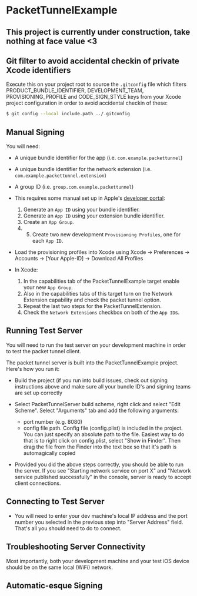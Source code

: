 # PacketTunnelExample

## This project is currently under construction, take nothing at face value <3 

## Git filter to avoid accidental checkin of private Xcode identifiers

Execute this on your project root to source the `.gitconfig` file which
filters PRODUCT_BUNDLE_IDENTIFIER, DEVELOPMENT_TEAM, PROVISIONING_PROFILE
and CODE_SIGN_STYLE keys from your Xcode project configuration in order to
avoid accidental checkin of these:

```bash
$ git config --local include.path ../.gitconfig
```

## Manual Signing

You will need:
 - A unique bundle identifier for the app (i.e. `com.example.packettunnel`)
 - A unique bundle identifier for the network extension (i.e. `com.example.packettunnel.extension`)
 - A group ID (i.e. `group.com.example.packettunnel`)

- This requires some manual set up in Apple's 
    [developer portal](https://developer.apple.com/account/ios/identifier/bundle):

    1. Generate an `App ID` using your bundle identifier.
    2. Generate an `App ID` using your extension bundle identifier.
    3. Create an `App Group`.
    4. 5. Create two new development `Provisioning Profiles`, one for each `App ID`.

- Load the provisioning profiles into Xcode using Xcode -> Preferences -> Accounts ->
[Your Apple-ID] -> Download All Profiles
    
- In Xcode:
    1. In the capabilities tab of the PacketTunnelExample target enable your new `App Group`.
    2. Also in the capabilities tabs of this target turn on the Network Extension capability and check the packet tunnel option.
    3. Repeat the last two steps for the PacketTunnelExtension.
    2. Check the `Network Extensions` checkbox on both of the `App ID`s.

## Running Test Server

You will need to run the test server on your development machine in order to test the packet tunnel client.

The packet tunnel server is built into the PacketTunnelExample project. Here's how you run it:

- Build the project (if you run into build issues, check out signing instructions above and make sure all your bundle ID's and signing teams are set up correctly

- Select PacketTunnelServer build scheme, right click and select "Edit Scheme". Select "Arguments" tab and add the following arguments:

	- port number (e.g. 8080)
	- config file path. Config file (config.plist) is included in the project. You can just specify an absolute path to the file. Easiest way to do that is to right click on config.plist, select "Show in Finder". Then drag the file from the Finder into the text box so that it's path is automagically copied

- Provided you did the above steps correctly, you should be able to run the server. If you see "Starting network service on port X" and "Network service published successfully" in the console, server is ready to accept client connections.

## Connecting to Test Server

- You will need to enter your dev machine's local IP address and the port number you selected in the previous step into "Server Address" field. That's all you should need to do to connect.

## Troubleshooting Server Connectivity

Most importantly, both your development machine and your test iOS device should be on the same local (WiFi) network. 

## Automatic-esque Signing
